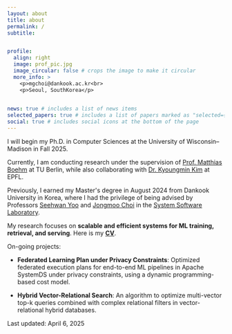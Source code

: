 ```yaml
---
layout: about
title: about
permalink: /
subtitle: 


profile:
  align: right
  image: prof_pic.jpg
  image_circular: false # crops the image to make it circular
  more_info: >
    <p>mgchoi@dankook.ac.kr<br>
    <p>Seoul, SouthKorea</p>
    

news: true # includes a list of news items
selected_papers: true # includes a list of papers marked as "selected={true}"
social: true # includes social icons at the bottom of the page
---
```

I will begin my Ph.D. in Computer Sciences at the University of Wisconsin–Madison in Fall 2025. 

Currently, I am conducting research under the supervision of [Prof. Matthias Boehm](https://mboehm7.github.io/) at TU Berlin, while also collaborating with [Dr. Kyoungmin Kim](https://sites.google.com/dblab.postech.ac.kr/kmkim)  at EPFL.


Previously, I earned my Master's degree in August 2024 from Dankook University in Korea, where I had the privilege of being advised by Professors [Seehwan Yoo](https://sites.google.com/site/dkumobileos/members/seehwanyoo) and [Jongmoo Choi](http://embedded.dankook.ac.kr/~choijm/) in the [System Software Laboratory](https://sslab.dankook.ac.kr/).

My research focuses on **scalable and efficient systems for ML training, retrieval, and serving**. Here is my **[CV](./assets/pdf/CV_MingukChoi.pdf)**.

On-going projects:

- **Federated Learning Plan under Privacy Constraints**: Optimized federated execution plans for end-to-end ML pipelines in Apache SystemDS under privacy constraints, using a dynamic programming-based cost model.

- **Hybrid Vector-Relational Search**: An algorithm to optimize multi-vector top-k queries combined with complex relational filters in vector-relational hybrid databases.

Last updated: April 6, 2025